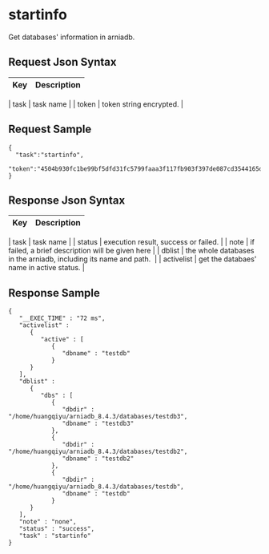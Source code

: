 # startinfo

Get databases' information in arniadb.

## Request Json Syntax


| **Key** | **Description** |
| --- | --- |

| task | task name |
| token | token string encrypted. |


## Request Sample

```
{
  "task":"startinfo",
  "token":"4504b930fc1be99bf5dfd31fc5799faaa3f117fb903f397de087cd3544165d857926f07dd201b6aa"
}
```

## Response Json Syntax


| **Key** | **Description** |
| --- | --- |

| task | task name |
| status | execution result, success or failed. |
| note | if failed, a brief description will be given here |
| dblist | the whole databases in the arniadb, including its name and path.  |
| activelist | get the databaes' name in active status. |


## Response Sample

```
{
   "__EXEC_TIME" : "72 ms",
   "activelist" : 
      {
         "active" : [
            {
               "dbname" : "testdb"
            }
      }
   ],
   "dblist" : 
      {
         "dbs" : [
            {
               "dbdir" : "/home/huangqiyu/arniadb_8.4.3/databases/testdb3",
               "dbname" : "testdb3"
            },
            {
               "dbdir" : "/home/huangqiyu/arniadb_8.4.3/databases/testdb2",
               "dbname" : "testdb2"
            },
            {
               "dbdir" : "/home/huangqiyu/arniadb_8.4.3/databases/testdb",
               "dbname" : "testdb"
            }
      }
   ],
   "note" : "none",
   "status" : "success",
   "task" : "startinfo"
}
```
